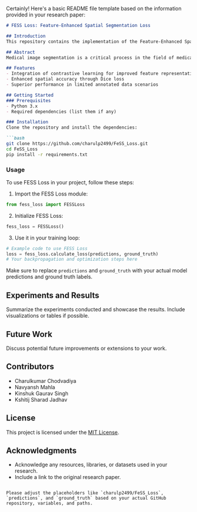 Certainly! Here's a basic README file template based on the information provided in your research paper:

```markdown
# FESS Loss: Feature-Enhanced Spatial Segmentation Loss

## Introduction
This repository contains the implementation of the Feature-Enhanced Spatial Segmentation Loss (FESS Loss) proposed in the research paper titled "FESS Loss: Feature-Enhanced Spatial Segmentation Loss for Optimizing Medical Image Analysis." FESS Loss is designed to improve the accuracy and precision of medical image segmentation by combining contrastive learning with the spatial accuracy provided by the Dice loss.

## Abstract
Medical image segmentation is a critical process in the field of medical imaging, playing a pivotal role in diagnosis, treatment, and research. Conventional methods often struggle with balancing spatial precision and comprehensive feature representation. FESS Loss addresses this challenge by integrating the benefits of contrastive learning with the spatial accuracy inherent in the Dice loss. This README provides an overview of the implementation and usage of FESS Loss.

## Features
- Integration of contrastive learning for improved feature representation
- Enhanced spatial accuracy through Dice loss
- Superior performance in limited annotated data scenarios

## Getting Started
### Prerequisites
- Python 3.x
- Required dependencies (list them if any)

### Installation
Clone the repository and install the dependencies:

```bash
git clone https://github.com/charulp2499/FeSS_Loss.git
cd FeSS_Loss
pip install -r requirements.txt
```

### Usage
To use FESS Loss in your project, follow these steps:

1. Import the FESS Loss module:

```python
from fess_loss import FESSLoss
```

2. Initialize FESS Loss:

```python
fess_loss = FESSLoss()
```

3. Use it in your training loop:

```python
# Example code to use FESS Loss
loss = fess_loss.calculate_loss(predictions, ground_truth)
# Your backpropagation and optimization steps here
```

Make sure to replace `predictions` and `ground_truth` with your actual model predictions and ground truth labels.

## Experiments and Results
Summarize the experiments conducted and showcase the results. Include visualizations or tables if possible.

## Future Work
Discuss potential future improvements or extensions to your work.

## Contributors
- Charulkumar Chodvadiya
- Navyansh Mahla
- Kinshuk Gaurav Singh
- Kshitij Sharad Jadhav

## License
This project is licensed under the [MIT License](LICENSE).

## Acknowledgments
- Acknowledge any resources, libraries, or datasets used in your research.
- Include a link to the original research paper.
```

Please adjust the placeholders like `charulp2499/FeSS_Loss`, `predictions`, and `ground_truth` based on your actual GitHub repository, variables, and paths.
